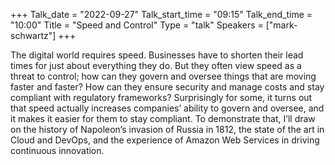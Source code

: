 +++
Talk_date = "2022-09-27"
Talk_start_time = "09:15"
Talk_end_time = "10:00"
Title = "Speed and Control"
Type = "talk"
Speakers = ["mark-schwartz"]
+++

The digital world requires speed. Businesses have to shorten their lead times for just about everything they do. But they often view speed as a threat to control; how can they govern and oversee things that are moving faster and faster? How can they ensure security and manage costs and stay compliant with regulatory frameworks? Surprisingly for some, it turns out that speed actually increases companies’ ability to govern and oversee, and it makes it easier for them to stay compliant. To demonstrate that, I’ll draw on the history of Napoleon’s invasion of Russia in 1812, the state of the art in Cloud and DevOps, and the experience of Amazon Web Services in driving continuous innovation.